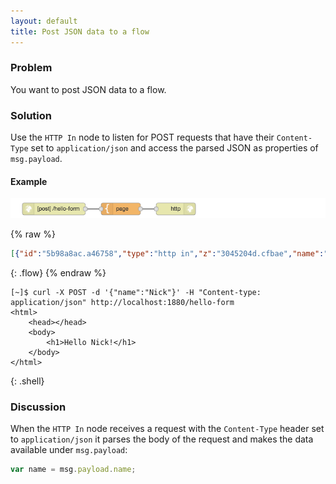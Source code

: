 ```yaml
---
layout: default
title: Post JSON data to a flow
---
```


### Problem

You want to post JSON data to a flow.

### Solution

Use the <code class="node">HTTP In</code> node to listen for POST requests that
have their `Content-Type` set to `application/json` and access the parsed JSON as
properties of `msg.payload`.

#### Example

![](/images/http/http-flow-008.png)

{% raw %}
~~~json
[{"id":"5b98a8ac.a46758","type":"http in","z":"3045204d.cfbae","name":"","url":"/hello-form","method":"post","swaggerDoc":"","x":120,"y":820,"wires":[["bba61009.4459f"]]},{"id":"bba61009.4459f","type":"template","z":"3045204d.cfbae","name":"page","field":"payload","fieldType":"msg","format":"handlebars","syntax":"mustache","template":"<html>\n    <head></head>\n    <body>\n        <h1>Hello {{ payload.name }}!</h1>\n    </body>\n</html>","x":290,"y":820,"wires":[["6ceb930a.93146c"]]},{"id":"6ceb930a.93146c","type":"http response","z":"3045204d.cfbae","name":"","x":430,"y":820,"wires":[]}]
~~~
{: .flow}
{% endraw %}

~~~text
[~]$ curl -X POST -d '{"name":"Nick"}' -H "Content-type: application/json" http://localhost:1880/hello-form
<html>
    <head></head>
    <body>
        <h1>Hello Nick!</h1>
    </body>
</html>
~~~
{: .shell}

### Discussion

When the <code class="node">HTTP In</code> node receives a request with the `Content-Type`
header set to `application/json` it parses the body of the request and makes the data
available under `msg.payload`:

~~~javascript
var name = msg.payload.name;
~~~
